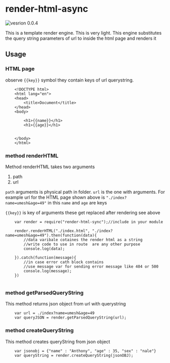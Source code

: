 # render-html-async
![vesrion 0.0.4](https://img.shields.io/badge/version-0.0.4-green.svg)

This is a template render engine. This is very light. This engine substitutes the query string parameters of url to inside the html page and renders it

## Usage

### HTML page
observe `{{key}}` symbol they contain keys of url querystring.
```
    <!DOCTYPE html>
    <html lang="en">
    <head>
        <title>Document</title>
    </head>
    <body>

        <h1>{{name}}</h1>
        <h1>{{age}}</h1>


    </body>
    </html>
```

### method renderHTML
Method renderHTML  takes two arguments
1. path
2. url

`path` arguments is physical path in folder.
`url` is the one with arguments. For example url for the HTML page shown above is `"./index?name=umesh&age=49"` in this `name` and `age` are keys

`{{key}}` is key of arguments these get replaced after rendering see above
```
    var render = require("render-html-sync");//include in your module

    render.renderHTML("./index.html", "./index?name=umesh&age=49").then(function(data){
        //data varibale cotaines the render html as a string
        //write code to use in route  are any other purpose
        console.log(data);
        
    }).catch(function(message){
        //in case error cath block contains
        //use message var for sending error message like 404 or 500
        console.log(message);
    })
    
```
### method getParsedQueryString
This method returns json object from url with querystring 
```
    var url = ./index?name=umesh&age=49
    var queryJSON = render.getParsedQueryString(url);
```

### method createQueryString
This method creates queryString from json object

```
    var jsonobj = {"name" : "Anthony", "age" : 35, "sex" : "nale"}
    var queryString = render.createQueryString(jsonOBJ);
```
